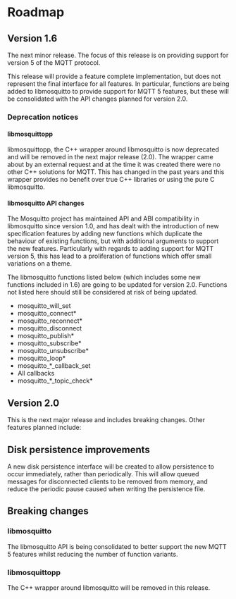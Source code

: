 <!--
.. title: Roadmap
.. slug: roadmap
.. date: 2018-11-09 10:53:50 UTC
.. tags:
.. category:
.. link:
.. description:
.. type: text
-->

# Roadmap

## Version 1.6

The next minor release. The focus of this release is on providing support for
version 5 of the MQTT protocol.

This release will provide a feature complete implementation, but does not
represent the final interface for all features. In particular, functions are
being added to libmosquitto to provide support for MQTT 5 features, but these
will be consolidated with the API changes planned for version 2.0.

### Deprecation notices

#### libmosquittopp

libmosquittopp, the C++ wrapper around libmosquitto is now deprecated and will
be removed in the next major release (2.0). The wrapper came about by an
external request and at the time it was created there were no other C++
solutions for MQTT. This has changed in the past years and this wrapper
provides no benefit over true C++ libraries or using the pure C libmosquitto.

#### libmosquitto API changes

The Mosquitto project has maintained API and ABI compatibility in libmosquitto
since version 1.0, and has dealt with the introduction of new specification
features by adding new functions which duplicate the behaviour of existing
functions, but with additional arguments to support the new features.
Particularly with regards to adding support for MQTT version 5, this has lead
to a proliferation of functions which offer small variations on a theme.

The libmosquitto functions listed below (which includes some new functions
included in 1.6) are going to be updated for version 2.0. Functions not listed
here should still be considered at risk of being updated.

* mosquitto\_will\_set
* mosquitto\_connect\*
* mosquitto\_reconnect\*
* mosquitto\_disconnect
* mosquitto\_publish\*
* mosquitto\_subscribe\*
* mosquitto\_unsubscribe\*
* mosquitto\_loop\*
* mosquitto\_\*\_callback\_set
* All callbacks
* mosquitto\_\*\_topic\_check\*


## Version 2.0

This is the next major release and includes breaking changes. Other features
planned include:

## Disk persistence improvements

A new disk persistence interface will be created to allow persistence to occur
immediately, rather than periodically. This will allow queued messages for
disconnected clients to be removed from memory, and reduce the periodic pause
caused when writing the persistence file.

## Breaking changes

### libmosquitto

The libmosquitto API is being consolidated to better support the new MQTT 5
features whilst reducing the number of function variants.

### libmosquittopp

The C++ wrapper around libmosquitto will be removed in this release.
